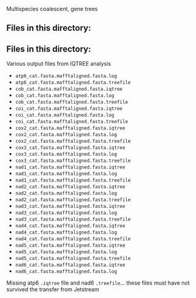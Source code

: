 Multispecies coalescent, gene trees

## Files in this directory: 

## Files in this directory:
Various output files from IQTREE analysis 

- `atp6_cat.fasta.mafftaligned.fasta.log`
- `atp6_cat.fasta.mafftaligned.fasta.treefile`
- `cob_cat.fasta.mafftaligned.fasta.iqtree`
- `cob_cat.fasta.mafftaligned.fasta.log`
- `cob_cat.fasta.mafftaligned.fasta.treefile`
- `coi_cat.fasta.mafftaligned.fasta.iqtree`
- `coi_cat.fasta.mafftaligned.fasta.log`
- `coi_cat.fasta.mafftaligned.fasta.treefile`
- `cox2_cat.fasta.mafftaligned.fasta.iqtree`
- `cox2_cat.fasta.mafftaligned.fasta.log`
- `cox2_cat.fasta.mafftaligned.fasta.treefile`
- `cox3_cat.fasta.mafftaligned.fasta.iqtree`
- `cox3_cat.fasta.mafftaligned.fasta.log`
- `cox3_cat.fasta.mafftaligned.fasta.treefile`
- `nad1_cat.fasta.mafftaligned.fasta.iqtree`
- `nad1_cat.fasta.mafftaligned.fasta.log`
- `nad1_cat.fasta.mafftaligned.fasta.treefile`
- `nad2_cat.fasta.mafftaligned.fasta.iqtree`
- `nad2_cat.fasta.mafftaligned.fasta.log`
- `nad2_cat.fasta.mafftaligned.fasta.treefile`
- `nad3_cat.fasta.mafftaligned.fasta.iqtree`
- `nad3_cat.fasta.mafftaligned.fasta.log`
- `nad3_cat.fasta.mafftaligned.fasta.treefile`
- `nad4_cat.fasta.mafftaligned.fasta.iqtree`
- `nad4_cat.fasta.mafftaligned.fasta.log`
- `nad4_cat.fasta.mafftaligned.fasta.treefile`
- `nad5_cat.fasta.mafftaligned.fasta.iqtree`
- `nad5_cat.fasta.mafftaligned.fasta.log`
- `nad5_cat.fasta.mafftaligned.fasta.treefile`
- `nad6_cat.fasta.mafftaligned.fasta.iqtree`
- `nad6_cat.fasta.mafftaligned.fasta.log`

Missing atp6 `.iqtree` file and nad6 `.treefile`... these files must have not survived the transfer from Jetstream
